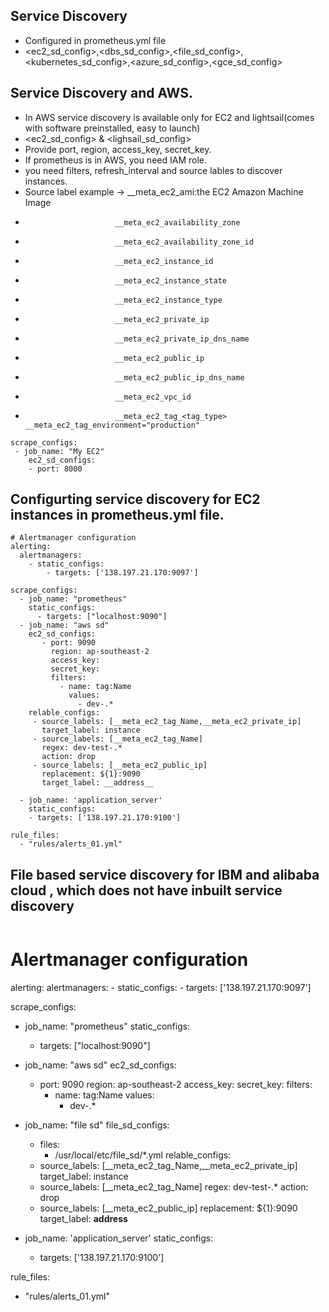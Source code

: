 ## Service Discovery
- Configured in prometheus.yml file
- <ec2_sd_config>,<dbs_sd_config>,<file_sd_config>,<kubernetes_sd_config>,<azure_sd_config>,<gce_sd_config>

## Service Discovery and AWS.
- In AWS service discovery is available only for EC2 and lightsail(comes with software preinstalled, easy to launch)
- <ec2_sd_config> & <lighsail_sd_config>
- Provide port, region, access_key, secret_key.
- If prometheus is in AWS, you need IAM role.
- you need filters, refresh_interval and source lables to discover instances.
- Source label example -> __meta_ec2_ami:the EC2 Amazon Machine Image
-                         __meta_ec2_availability_zone
-                         __meta_ec2_availability_zone_id
-                         __meta_ec2_instance_id
-                         __meta_ec2_instance_state
-                         __meta_ec2_instance_type
-                         __meta_ec2_private_ip
-                         __meta_ec2_private_ip_dns_name
-                         __meta_ec2_public_ip
-                         __meta_ec2_public_ip_dns_name
-                         __meta_ec2_vpc_id
-                         __meta_ec2_tag_<tag_type>     __meta_ec2_tag_environment="production"

```
scrape_configs:
 - job_name: "My EC2"
    ec2_sd_configs:
    - port: 8000
```

## Configurting service discovery for EC2 instances in prometheus.yml file.
```
# Alertmanager configuration
alerting:
  alertmanagers:
    - static_configs:
        - targets: ['138.197.21.170:9097']

scrape_configs:
  - job_name: "prometheus"
    static_configs:
      - targets: ["localhost:9090"]
  - job_name: "aws sd"
    ec2_sd_configs:
       - port: 9090
         region: ap-southeast-2
         access_key:
         secret_key:
         filters:
           - name: tag:Name
             values:
               - dev-.*
    relable_configs:
     - source_labels: [__meta_ec2_tag_Name,__meta_ec2_private_ip]
       target_label: instance
     - source_labels: [__meta_ec2_tag_Name]
       regex: dev-test-.*
       action: drop
     - source_labels: [__meta_ec2_public_ip]
       replacement: ${1}:9090
       target_label: __address__

  - job_name: 'application_server'
    static_configs:
    - targets: ['138.197.21.170:9100']

rule_files:
  - "rules/alerts_01.yml"
```

## File based service discovery for IBM and alibaba cloud , which does not have inbuilt service discovery
```
```
# Alertmanager configuration
alerting:
  alertmanagers:
    - static_configs:
        - targets: ['138.197.21.170:9097']

scrape_configs:
  - job_name: "prometheus"
    static_configs:
      - targets: ["localhost:9090"]
  - job_name: "aws sd"
    ec2_sd_configs:
       - port: 9090
         region: ap-southeast-2
         access_key:
         secret_key:
         filters:
           - name: tag:Name
             values:
               - dev-.*
  - job_name: "file sd"
    file_sd_configs:
      - files:
          - /usr/local/etc/file_sd/*.yml 
    relable_configs:
     - source_labels: [__meta_ec2_tag_Name,__meta_ec2_private_ip]
       target_label: instance
     - source_labels: [__meta_ec2_tag_Name]
       regex: dev-test-.*
       action: drop
     - source_labels: [__meta_ec2_public_ip]
       replacement: ${1}:9090
       target_label: __address__

  - job_name: 'application_server'
    static_configs:
    - targets: ['138.197.21.170:9100']

rule_files:
  - "rules/alerts_01.yml"
